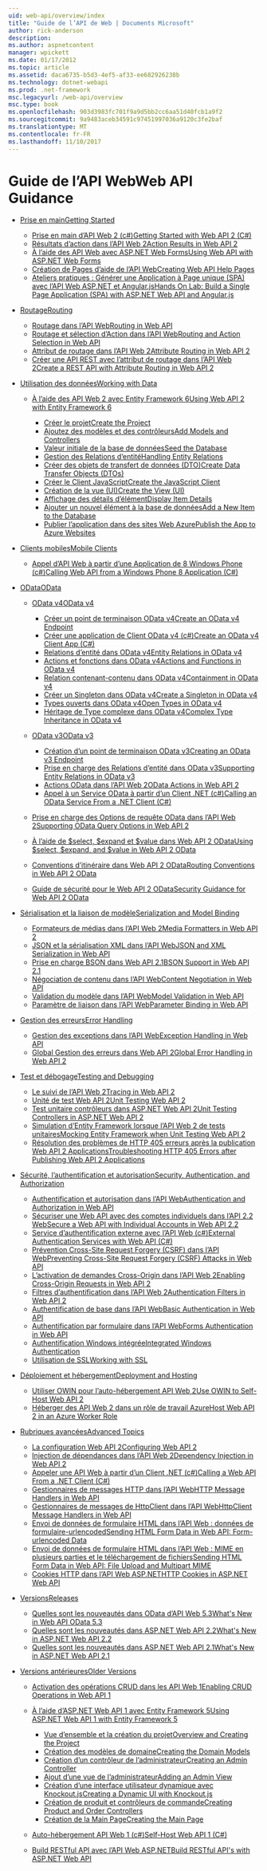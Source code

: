 ```yaml
---
uid: web-api/overview/index
title: "Guide de l’API de Web | Documents Microsoft"
author: rick-anderson
description: 
ms.author: aspnetcontent
manager: wpickett
ms.date: 01/17/2012
ms.topic: article
ms.assetid: daca6735-b5d3-4ef5-af33-ee682926238b
ms.technology: dotnet-webapi
ms.prod: .net-framework
msc.legacyurl: /web-api/overview
msc.type: book
ms.openlocfilehash: 903d3983fc701f9a9d5bb2cc6aa51d40fcb1a9f2
ms.sourcegitcommit: 9a9483aceb34591c97451997036a9120c3fe2baf
ms.translationtype: MT
ms.contentlocale: fr-FR
ms.lasthandoff: 11/10/2017
---
```

<a name="web-api-guidance"></a><span data-ttu-id="b3752-102">Guide de l’API Web</span><span class="sxs-lookup"><span data-stu-id="b3752-102">Web API Guidance</span></span>
====================
- [<span data-ttu-id="b3752-103">Prise en main</span><span class="sxs-lookup"><span data-stu-id="b3752-103">Getting Started</span></span>](getting-started-with-aspnet-web-api/index.md)

    - [<span data-ttu-id="b3752-104">Prise en main d’API Web 2 (c#)</span><span class="sxs-lookup"><span data-stu-id="b3752-104">Getting Started with Web API 2 (C#)</span></span>](getting-started-with-aspnet-web-api/tutorial-your-first-web-api.md)
    - [<span data-ttu-id="b3752-105">Résultats d’action dans l’API Web 2</span><span class="sxs-lookup"><span data-stu-id="b3752-105">Action Results in Web API 2</span></span>](getting-started-with-aspnet-web-api/action-results.md)
    - [<span data-ttu-id="b3752-106">À l’aide des API Web avec ASP.NET Web Forms</span><span class="sxs-lookup"><span data-stu-id="b3752-106">Using Web API with ASP.NET Web Forms</span></span>](getting-started-with-aspnet-web-api/using-web-api-with-aspnet-web-forms.md)
    - [<span data-ttu-id="b3752-107">Création de Pages d’aide de l’API Web</span><span class="sxs-lookup"><span data-stu-id="b3752-107">Creating Web API Help Pages</span></span>](getting-started-with-aspnet-web-api/creating-api-help-pages.md)
    - [<span data-ttu-id="b3752-108">Ateliers pratiques : Générer une Application à Page unique (SPA) avec l’API Web ASP.NET et Angular.js</span><span class="sxs-lookup"><span data-stu-id="b3752-108">Hands On Lab: Build a Single Page Application (SPA) with ASP.NET Web API and Angular.js</span></span>](getting-started-with-aspnet-web-api/build-a-single-page-application-spa-with-aspnet-web-api-and-angularjs.md)
- [<span data-ttu-id="b3752-109">Routage</span><span class="sxs-lookup"><span data-stu-id="b3752-109">Routing</span></span>](web-api-routing-and-actions/index.md)

    - [<span data-ttu-id="b3752-110">Routage dans l’API Web</span><span class="sxs-lookup"><span data-stu-id="b3752-110">Routing in Web API</span></span>](web-api-routing-and-actions/routing-in-aspnet-web-api.md)
    - [<span data-ttu-id="b3752-111">Routage et sélection d’Action dans l’API Web</span><span class="sxs-lookup"><span data-stu-id="b3752-111">Routing and Action Selection in Web API</span></span>](web-api-routing-and-actions/routing-and-action-selection.md)
    - [<span data-ttu-id="b3752-112">Attribut de routage dans l’API Web 2</span><span class="sxs-lookup"><span data-stu-id="b3752-112">Attribute Routing in Web API 2</span></span>](web-api-routing-and-actions/attribute-routing-in-web-api-2.md)
    - [<span data-ttu-id="b3752-113">Créer une API REST avec l’attribut de routage dans l’API Web 2</span><span class="sxs-lookup"><span data-stu-id="b3752-113">Create a REST API with Attribute Routing in Web API 2</span></span>](web-api-routing-and-actions/create-a-rest-api-with-attribute-routing.md)
- [<span data-ttu-id="b3752-114">Utilisation des données</span><span class="sxs-lookup"><span data-stu-id="b3752-114">Working with Data</span></span>](data/index.md)

    - [<span data-ttu-id="b3752-115">À l’aide des API Web 2 avec Entity Framework 6</span><span class="sxs-lookup"><span data-stu-id="b3752-115">Using Web API 2 with Entity Framework 6</span></span>](data/using-web-api-with-entity-framework/index.md)

        - [<span data-ttu-id="b3752-116">Créer le projet</span><span class="sxs-lookup"><span data-stu-id="b3752-116">Create the Project</span></span>](data/using-web-api-with-entity-framework/part-1.md)
        - [<span data-ttu-id="b3752-117">Ajoutez des modèles et des contrôleurs</span><span class="sxs-lookup"><span data-stu-id="b3752-117">Add Models and Controllers</span></span>](data/using-web-api-with-entity-framework/part-2.md)
        - [<span data-ttu-id="b3752-118">Valeur initiale de la base de données</span><span class="sxs-lookup"><span data-stu-id="b3752-118">Seed the Database</span></span>](data/using-web-api-with-entity-framework/part-3.md)
        - [<span data-ttu-id="b3752-119">Gestion des Relations d’entité</span><span class="sxs-lookup"><span data-stu-id="b3752-119">Handling Entity Relations</span></span>](data/using-web-api-with-entity-framework/part-4.md)
        - [<span data-ttu-id="b3752-120">Créer des objets de transfert de données (DTO)</span><span class="sxs-lookup"><span data-stu-id="b3752-120">Create Data Transfer Objects (DTOs)</span></span>](data/using-web-api-with-entity-framework/part-5.md)
        - [<span data-ttu-id="b3752-121">Créer le Client JavaScript</span><span class="sxs-lookup"><span data-stu-id="b3752-121">Create the JavaScript Client</span></span>](data/using-web-api-with-entity-framework/part-6.md)
        - [<span data-ttu-id="b3752-122">Création de la vue (UI)</span><span class="sxs-lookup"><span data-stu-id="b3752-122">Create the View (UI)</span></span>](data/using-web-api-with-entity-framework/part-7.md)
        - [<span data-ttu-id="b3752-123">Affichage des détails d’élément</span><span class="sxs-lookup"><span data-stu-id="b3752-123">Display Item Details</span></span>](data/using-web-api-with-entity-framework/part-8.md)
        - [<span data-ttu-id="b3752-124">Ajouter un nouvel élément à la base de données</span><span class="sxs-lookup"><span data-stu-id="b3752-124">Add a New Item to the Database</span></span>](data/using-web-api-with-entity-framework/part-9.md)
        - [<span data-ttu-id="b3752-125">Publier l’application dans des sites Web Azure</span><span class="sxs-lookup"><span data-stu-id="b3752-125">Publish the App to Azure Websites</span></span>](data/using-web-api-with-entity-framework/part-10.md)
- [<span data-ttu-id="b3752-126">Clients mobiles</span><span class="sxs-lookup"><span data-stu-id="b3752-126">Mobile Clients</span></span>](mobile-clients/index.md)

    - [<span data-ttu-id="b3752-127">Appel d’API Web à partir d’une Application de 8 Windows Phone (c#)</span><span class="sxs-lookup"><span data-stu-id="b3752-127">Calling Web API from a Windows Phone 8 Application (C#)</span></span>](mobile-clients/calling-web-api-from-a-windows-phone-8-application.md)
- [<span data-ttu-id="b3752-128">OData</span><span class="sxs-lookup"><span data-stu-id="b3752-128">OData</span></span>](odata-support-in-aspnet-web-api/index.md)

    - [<span data-ttu-id="b3752-129">OData v4</span><span class="sxs-lookup"><span data-stu-id="b3752-129">OData v4</span></span>](odata-support-in-aspnet-web-api/odata-v4/index.md)

        - [<span data-ttu-id="b3752-130">Créer un point de terminaison OData v4</span><span class="sxs-lookup"><span data-stu-id="b3752-130">Create an OData v4 Endpoint</span></span>](odata-support-in-aspnet-web-api/odata-v4/create-an-odata-v4-endpoint.md)
        - [<span data-ttu-id="b3752-131">Créer une application de Client OData v4 (c#)</span><span class="sxs-lookup"><span data-stu-id="b3752-131">Create an OData v4 Client App (C#)</span></span>](odata-support-in-aspnet-web-api/odata-v4/create-an-odata-v4-client-app.md)
        - [<span data-ttu-id="b3752-132">Relations d’entité dans OData v4</span><span class="sxs-lookup"><span data-stu-id="b3752-132">Entity Relations in OData v4</span></span>](odata-support-in-aspnet-web-api/odata-v4/entity-relations-in-odata-v4.md)
        - [<span data-ttu-id="b3752-133">Actions et fonctions dans OData v4</span><span class="sxs-lookup"><span data-stu-id="b3752-133">Actions and Functions in OData v4</span></span>](odata-support-in-aspnet-web-api/odata-v4/odata-actions-and-functions.md)
        - [<span data-ttu-id="b3752-134">Relation contenant-contenu dans OData v4</span><span class="sxs-lookup"><span data-stu-id="b3752-134">Containment in OData v4</span></span>](odata-support-in-aspnet-web-api/odata-v4/odata-containment-in-web-api-22.md)
        - [<span data-ttu-id="b3752-135">Créer un Singleton dans OData v4</span><span class="sxs-lookup"><span data-stu-id="b3752-135">Create a Singleton in OData v4</span></span>](odata-support-in-aspnet-web-api/odata-v4/using-a-singleton-in-an-odata-endpoint-in-web-api-22.md)
        - [<span data-ttu-id="b3752-136">Types ouverts dans OData v4</span><span class="sxs-lookup"><span data-stu-id="b3752-136">Open Types in OData v4</span></span>](odata-support-in-aspnet-web-api/odata-v4/use-open-types-in-odata-v4.md)
        - [<span data-ttu-id="b3752-137">Héritage de Type complexe dans OData v4</span><span class="sxs-lookup"><span data-stu-id="b3752-137">Complex Type Inheritance in OData v4</span></span>](odata-support-in-aspnet-web-api/odata-v4/complex-type-inheritance-in-odata-v4.md)
    - [<span data-ttu-id="b3752-138">OData v3</span><span class="sxs-lookup"><span data-stu-id="b3752-138">OData v3</span></span>](odata-support-in-aspnet-web-api/odata-v3/index.md)

        - [<span data-ttu-id="b3752-139">Création d’un point de terminaison OData v3</span><span class="sxs-lookup"><span data-stu-id="b3752-139">Creating an OData v3 Endpoint</span></span>](odata-support-in-aspnet-web-api/odata-v3/creating-an-odata-endpoint.md)
        - [<span data-ttu-id="b3752-140">Prise en charge des Relations d’entité dans OData v3</span><span class="sxs-lookup"><span data-stu-id="b3752-140">Supporting Entity Relations in OData v3</span></span>](odata-support-in-aspnet-web-api/odata-v3/working-with-entity-relations.md)
        - [<span data-ttu-id="b3752-141">Actions OData dans l’API Web 2</span><span class="sxs-lookup"><span data-stu-id="b3752-141">OData Actions in Web API 2</span></span>](odata-support-in-aspnet-web-api/odata-v3/odata-actions.md)
        - [<span data-ttu-id="b3752-142">Appel à un Service OData à partir d’un Client .NET (c#)</span><span class="sxs-lookup"><span data-stu-id="b3752-142">Calling an OData Service From a .NET Client (C#)</span></span>](odata-support-in-aspnet-web-api/odata-v3/calling-an-odata-service-from-a-net-client.md)
    - [<span data-ttu-id="b3752-143">Prise en charge des Options de requête OData dans l’API Web 2</span><span class="sxs-lookup"><span data-stu-id="b3752-143">Supporting OData Query Options in Web API 2</span></span>](odata-support-in-aspnet-web-api/supporting-odata-query-options.md)
    - [<span data-ttu-id="b3752-144">À l’aide de $select, $expand et $value dans Web API 2 OData</span><span class="sxs-lookup"><span data-stu-id="b3752-144">Using $select, $expand, and $value in Web API 2 OData</span></span>](odata-support-in-aspnet-web-api/using-select-expand-and-value.md)
    - [<span data-ttu-id="b3752-145">Conventions d’itinéraire dans Web API 2 OData</span><span class="sxs-lookup"><span data-stu-id="b3752-145">Routing Conventions in Web API 2 OData</span></span>](odata-support-in-aspnet-web-api/odata-routing-conventions.md)
    - [<span data-ttu-id="b3752-146">Guide de sécurité pour le Web API 2 OData</span><span class="sxs-lookup"><span data-stu-id="b3752-146">Security Guidance for Web API 2 OData</span></span>](odata-support-in-aspnet-web-api/odata-security-guidance.md)
- [<span data-ttu-id="b3752-147">Sérialisation et la liaison de modèle</span><span class="sxs-lookup"><span data-stu-id="b3752-147">Serialization and Model Binding</span></span>](formats-and-model-binding/index.md)

    - [<span data-ttu-id="b3752-148">Formateurs de médias dans l’API Web 2</span><span class="sxs-lookup"><span data-stu-id="b3752-148">Media Formatters in Web API 2</span></span>](formats-and-model-binding/media-formatters.md)
    - [<span data-ttu-id="b3752-149">JSON et la sérialisation XML dans l’API Web</span><span class="sxs-lookup"><span data-stu-id="b3752-149">JSON and XML Serialization in Web API</span></span>](formats-and-model-binding/json-and-xml-serialization.md)
    - [<span data-ttu-id="b3752-150">Prise en charge BSON dans Web API 2.1</span><span class="sxs-lookup"><span data-stu-id="b3752-150">BSON Support in Web API 2.1</span></span>](formats-and-model-binding/bson-support-in-web-api-21.md)
    - [<span data-ttu-id="b3752-151">Négociation de contenu dans l’API Web</span><span class="sxs-lookup"><span data-stu-id="b3752-151">Content Negotiation in Web API</span></span>](formats-and-model-binding/content-negotiation.md)
    - [<span data-ttu-id="b3752-152">Validation du modèle dans l’API Web</span><span class="sxs-lookup"><span data-stu-id="b3752-152">Model Validation in Web API</span></span>](formats-and-model-binding/model-validation-in-aspnet-web-api.md)
    - [<span data-ttu-id="b3752-153">Paramètre de liaison dans l’API Web</span><span class="sxs-lookup"><span data-stu-id="b3752-153">Parameter Binding in Web API</span></span>](formats-and-model-binding/parameter-binding-in-aspnet-web-api.md)
- [<span data-ttu-id="b3752-154">Gestion des erreurs</span><span class="sxs-lookup"><span data-stu-id="b3752-154">Error Handling</span></span>](error-handling/index.md)

    - [<span data-ttu-id="b3752-155">Gestion des exceptions dans l’API Web</span><span class="sxs-lookup"><span data-stu-id="b3752-155">Exception Handling in Web API</span></span>](error-handling/exception-handling.md)
    - [<span data-ttu-id="b3752-156">Global Gestion des erreurs dans Web API 2</span><span class="sxs-lookup"><span data-stu-id="b3752-156">Global Error Handling in Web API 2</span></span>](error-handling/web-api-global-error-handling.md)
- [<span data-ttu-id="b3752-157">Test et débogage</span><span class="sxs-lookup"><span data-stu-id="b3752-157">Testing and Debugging</span></span>](testing-and-debugging/index.md)

    - [<span data-ttu-id="b3752-158">Le suivi de l’API Web 2</span><span class="sxs-lookup"><span data-stu-id="b3752-158">Tracing in Web API 2</span></span>](testing-and-debugging/tracing-in-aspnet-web-api.md)
    - [<span data-ttu-id="b3752-159">Unité de test Web API 2</span><span class="sxs-lookup"><span data-stu-id="b3752-159">Unit Testing Web API 2</span></span>](testing-and-debugging/unit-testing-with-aspnet-web-api.md)
    - [<span data-ttu-id="b3752-160">Test unitaire contrôleurs dans ASP.NET Web API 2</span><span class="sxs-lookup"><span data-stu-id="b3752-160">Unit Testing Controllers in ASP.NET Web API 2</span></span>](testing-and-debugging/unit-testing-controllers-in-web-api.md)
    - [<span data-ttu-id="b3752-161">Simulation d’Entity Framework lorsque l’API Web 2 de tests unitaires</span><span class="sxs-lookup"><span data-stu-id="b3752-161">Mocking Entity Framework when Unit Testing Web API 2</span></span>](testing-and-debugging/mocking-entity-framework-when-unit-testing-aspnet-web-api-2.md)
    - [<span data-ttu-id="b3752-162">Résolution des problèmes de HTTP 405 erreurs après la publication Web API 2 Applications</span><span class="sxs-lookup"><span data-stu-id="b3752-162">Troubleshooting HTTP 405 Errors after Publishing Web API 2 Applications</span></span>](testing-and-debugging/troubleshooting-http-405-errors-after-publishing-web-api-applications.md)
- [<span data-ttu-id="b3752-163">Sécurité, l’authentification et autorisation</span><span class="sxs-lookup"><span data-stu-id="b3752-163">Security, Authentication, and Authorization</span></span>](security/index.md)

    - [<span data-ttu-id="b3752-164">Authentification et autorisation dans l’API Web</span><span class="sxs-lookup"><span data-stu-id="b3752-164">Authentication and Authorization in Web API</span></span>](security/authentication-and-authorization-in-aspnet-web-api.md)
    - [<span data-ttu-id="b3752-165">Sécuriser une Web API avec des comptes individuels dans l’API 2.2 Web</span><span class="sxs-lookup"><span data-stu-id="b3752-165">Secure a Web API with Individual Accounts in Web API 2.2</span></span>](security/individual-accounts-in-web-api.md)
    - [<span data-ttu-id="b3752-166">Service d’authentification externe avec l’API Web (c#)</span><span class="sxs-lookup"><span data-stu-id="b3752-166">External Authentication Services with Web API (C#)</span></span>](security/external-authentication-services.md)
    - [<span data-ttu-id="b3752-167">Prévention Cross-Site Request Forgery (CSRF) dans l’API Web</span><span class="sxs-lookup"><span data-stu-id="b3752-167">Preventing Cross-Site Request Forgery (CSRF) Attacks in Web API</span></span>](security/preventing-cross-site-request-forgery-csrf-attacks.md)
    - [<span data-ttu-id="b3752-168">L’activation de demandes Cross-Origin dans l’API Web 2</span><span class="sxs-lookup"><span data-stu-id="b3752-168">Enabling Cross-Origin Requests in Web API 2</span></span>](security/enabling-cross-origin-requests-in-web-api.md)
    - [<span data-ttu-id="b3752-169">Filtres d’authentification dans l’API Web 2</span><span class="sxs-lookup"><span data-stu-id="b3752-169">Authentication Filters in Web API 2</span></span>](security/authentication-filters.md)
    - [<span data-ttu-id="b3752-170">Authentification de base dans l’API Web</span><span class="sxs-lookup"><span data-stu-id="b3752-170">Basic Authentication in Web API</span></span>](security/basic-authentication.md)
    - [<span data-ttu-id="b3752-171">Authentification par formulaire dans l’API Web</span><span class="sxs-lookup"><span data-stu-id="b3752-171">Forms Authentication in Web API</span></span>](security/forms-authentication.md)
    - [<span data-ttu-id="b3752-172">Authentification Windows intégrée</span><span class="sxs-lookup"><span data-stu-id="b3752-172">Integrated Windows Authentication</span></span>](security/integrated-windows-authentication.md)
    - [<span data-ttu-id="b3752-173">Utilisation de SSL</span><span class="sxs-lookup"><span data-stu-id="b3752-173">Working with SSL</span></span>](security/working-with-ssl-in-web-api.md)
- [<span data-ttu-id="b3752-174">Déploiement et hébergement</span><span class="sxs-lookup"><span data-stu-id="b3752-174">Deployment and Hosting</span></span>](hosting-aspnet-web-api/index.md)

    - [<span data-ttu-id="b3752-175">Utiliser OWIN pour l’auto-hébergement API Web 2</span><span class="sxs-lookup"><span data-stu-id="b3752-175">Use OWIN to Self-Host Web API 2</span></span>](hosting-aspnet-web-api/use-owin-to-self-host-web-api.md)
    - [<span data-ttu-id="b3752-176">Héberger des API Web 2 dans un rôle de travail Azure</span><span class="sxs-lookup"><span data-stu-id="b3752-176">Host Web API 2 in an Azure Worker Role</span></span>](hosting-aspnet-web-api/host-aspnet-web-api-in-an-azure-worker-role.md)
- [<span data-ttu-id="b3752-177">Rubriques avancées</span><span class="sxs-lookup"><span data-stu-id="b3752-177">Advanced Topics</span></span>](advanced/index.md)

    - [<span data-ttu-id="b3752-178">La configuration Web API 2</span><span class="sxs-lookup"><span data-stu-id="b3752-178">Configuring Web API 2</span></span>](advanced/configuring-aspnet-web-api.md)
    - [<span data-ttu-id="b3752-179">Injection de dépendances dans l’API Web 2</span><span class="sxs-lookup"><span data-stu-id="b3752-179">Dependency Injection in Web API 2</span></span>](advanced/dependency-injection.md)
    - [<span data-ttu-id="b3752-180">Appeler une API Web à partir d’un Client .NET (c#)</span><span class="sxs-lookup"><span data-stu-id="b3752-180">Calling a Web API From a .NET Client (C#)</span></span>](advanced/calling-a-web-api-from-a-net-client.md)
    - [<span data-ttu-id="b3752-181">Gestionnaires de messages HTTP dans l’API Web</span><span class="sxs-lookup"><span data-stu-id="b3752-181">HTTP Message Handlers in Web API</span></span>](advanced/http-message-handlers.md)
    - [<span data-ttu-id="b3752-182">Gestionnaires de messages de HttpClient dans l’API Web</span><span class="sxs-lookup"><span data-stu-id="b3752-182">HttpClient Message Handlers in Web API</span></span>](advanced/httpclient-message-handlers.md)
    - [<span data-ttu-id="b3752-183">Envoi de données de formulaire HTML dans l’API Web : données de formulaire-urlencoded</span><span class="sxs-lookup"><span data-stu-id="b3752-183">Sending HTML Form Data in Web API: Form-urlencoded Data</span></span>](advanced/sending-html-form-data-part-1.md)
    - [<span data-ttu-id="b3752-184">Envoi de données de formulaire HTML dans l’API Web : MIME en plusieurs parties et le téléchargement de fichiers</span><span class="sxs-lookup"><span data-stu-id="b3752-184">Sending HTML Form Data in Web API: File Upload and Multipart MIME</span></span>](advanced/sending-html-form-data-part-2.md)
    - [<span data-ttu-id="b3752-185">Cookies HTTP dans l’API Web ASP.NET</span><span class="sxs-lookup"><span data-stu-id="b3752-185">HTTP Cookies in ASP.NET Web API</span></span>](advanced/http-cookies.md)
- [<span data-ttu-id="b3752-186">Versions</span><span class="sxs-lookup"><span data-stu-id="b3752-186">Releases</span></span>](releases/index.md)

    - [<span data-ttu-id="b3752-187">Quelles sont les nouveautés dans OData d’API Web 5.3</span><span class="sxs-lookup"><span data-stu-id="b3752-187">What's New in Web API OData 5.3</span></span>](releases/whats-new-in-aspnet-web-api-odata-53.md)
    - [<span data-ttu-id="b3752-188">Quelles sont les nouveautés dans ASP.NET Web API 2.2</span><span class="sxs-lookup"><span data-stu-id="b3752-188">What's New in ASP.NET Web API 2.2</span></span>](releases/whats-new-in-aspnet-web-api-22.md)
    - [<span data-ttu-id="b3752-189">Quelles sont les nouveautés dans ASP.NET Web API 2.1</span><span class="sxs-lookup"><span data-stu-id="b3752-189">What's New in ASP.NET Web API 2.1</span></span>](releases/whats-new-in-aspnet-web-api-21.md)
- [<span data-ttu-id="b3752-190">Versions antérieures</span><span class="sxs-lookup"><span data-stu-id="b3752-190">Older Versions</span></span>](older-versions/index.md)

    - [<span data-ttu-id="b3752-191">Activation des opérations CRUD dans les API Web 1</span><span class="sxs-lookup"><span data-stu-id="b3752-191">Enabling CRUD Operations in Web API 1</span></span>](older-versions/creating-a-web-api-that-supports-crud-operations.md)
    - [<span data-ttu-id="b3752-192">À l’aide d’ASP.NET Web API 1 avec Entity Framework 5</span><span class="sxs-lookup"><span data-stu-id="b3752-192">Using ASP.NET Web API 1 with Entity Framework 5</span></span>](older-versions/using-web-api-1-with-entity-framework-5/index.md)

        - [<span data-ttu-id="b3752-193">Vue d’ensemble et la création du projet</span><span class="sxs-lookup"><span data-stu-id="b3752-193">Overview and Creating the Project</span></span>](older-versions/using-web-api-1-with-entity-framework-5/using-web-api-with-entity-framework-part-1.md)
        - [<span data-ttu-id="b3752-194">Création des modèles de domaine</span><span class="sxs-lookup"><span data-stu-id="b3752-194">Creating the Domain Models</span></span>](older-versions/using-web-api-1-with-entity-framework-5/using-web-api-with-entity-framework-part-2.md)
        - [<span data-ttu-id="b3752-195">Création d’un contrôleur de l’administrateur</span><span class="sxs-lookup"><span data-stu-id="b3752-195">Creating an Admin Controller</span></span>](older-versions/using-web-api-1-with-entity-framework-5/using-web-api-with-entity-framework-part-3.md)
        - [<span data-ttu-id="b3752-196">Ajout d’une vue de l’administrateur</span><span class="sxs-lookup"><span data-stu-id="b3752-196">Adding an Admin View</span></span>](older-versions/using-web-api-1-with-entity-framework-5/using-web-api-with-entity-framework-part-4.md)
        - [<span data-ttu-id="b3752-197">Création d’une interface utilisateur dynamique avec Knockout.js</span><span class="sxs-lookup"><span data-stu-id="b3752-197">Creating a Dynamic UI with Knockout.js</span></span>](older-versions/using-web-api-1-with-entity-framework-5/using-web-api-with-entity-framework-part-5.md)
        - [<span data-ttu-id="b3752-198">Création de produit et contrôleurs de commande</span><span class="sxs-lookup"><span data-stu-id="b3752-198">Creating Product and Order Controllers</span></span>](older-versions/using-web-api-1-with-entity-framework-5/using-web-api-with-entity-framework-part-6.md)
        - [<span data-ttu-id="b3752-199">Création de la Main Page</span><span class="sxs-lookup"><span data-stu-id="b3752-199">Creating the Main Page</span></span>](older-versions/using-web-api-1-with-entity-framework-5/using-web-api-with-entity-framework-part-7.md)
    - [<span data-ttu-id="b3752-200">Auto-hébergement API Web 1 (c#)</span><span class="sxs-lookup"><span data-stu-id="b3752-200">Self-Host Web API 1 (C#)</span></span>](older-versions/self-host-a-web-api.md)
    - [<span data-ttu-id="b3752-201">Build RESTful API avec l’API Web ASP.NET</span><span class="sxs-lookup"><span data-stu-id="b3752-201">Build RESTful API's with ASP.NET Web API</span></span>](older-versions/build-restful-apis-with-aspnet-web-api.md)
